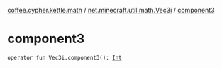 [coffee.cypher.kettle.math](../index.md) / [net.minecraft.util.math.Vec3i](index.md) / [component3](./component3.md)

# component3

`operator fun Vec3i.component3(): `[`Int`](https://kotlinlang.org/api/latest/jvm/stdlib/kotlin/-int/index.html)